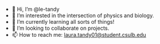 - 👋 Hi, I’m @le-tandy
- 👀 I’m interested in the intersection of physics and biology.
- 🌱 I’m currently learning all sorts of things!
- 💞️ I’m looking to collaborate on projects.
- 📫 How to reach me: laura.tandy01@student.csulb.edu

<!---
le-tandy/le-tandy is a ✨ special ✨ repository because its `README.md` (this file) appears on your GitHub profile.
You can click the Preview link to take a look at your changes.
--->
